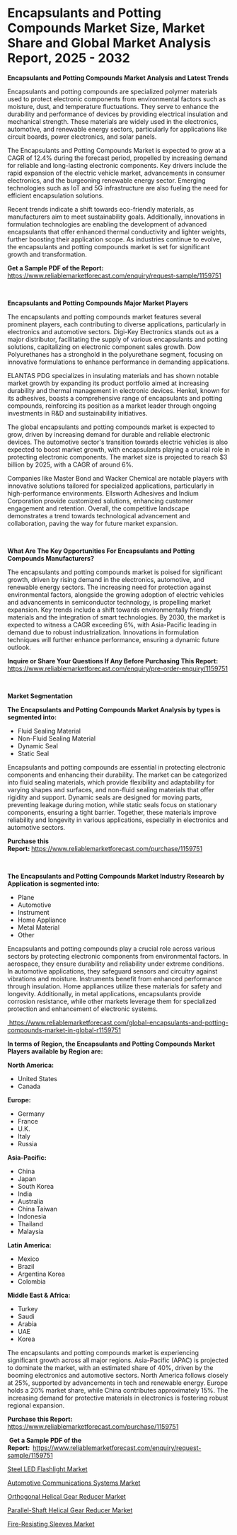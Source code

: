 <p><h1>Encapsulants and Potting Compounds Market Size, Market Share and Global Market Analysis Report, 2025 - 2032</h1></p><p><strong>Encapsulants and Potting Compounds Market Analysis and Latest Trends</strong></p>
<p><p>Encapsulants and potting compounds are specialized polymer materials used to protect electronic components from environmental factors such as moisture, dust, and temperature fluctuations. They serve to enhance the durability and performance of devices by providing electrical insulation and mechanical strength. These materials are widely used in the electronics, automotive, and renewable energy sectors, particularly for applications like circuit boards, power electronics, and solar panels.</p><p>The Encapsulants and Potting Compounds Market is expected to grow at a CAGR of 12.4% during the forecast period, propelled by increasing demand for reliable and long-lasting electronic components. Key drivers include the rapid expansion of the electric vehicle market, advancements in consumer electronics, and the burgeoning renewable energy sector. Emerging technologies such as IoT and 5G infrastructure are also fueling the need for efficient encapsulation solutions.</p><p>Recent trends indicate a shift towards eco-friendly materials, as manufacturers aim to meet sustainability goals. Additionally, innovations in formulation technologies are enabling the development of advanced encapsulants that offer enhanced thermal conductivity and lighter weights, further boosting their application scope. As industries continue to evolve, the encapsulants and potting compounds market is set for significant growth and transformation.</p></p>
<p><strong>Get a Sample PDF of the Report:&nbsp;</strong> <a href="https://www.reliablemarketforecast.com/enquiry/request-sample/1159751?utm_campaign=1080&utm_medium=2&utm_source=Github&utm_content=ia&utm_term=22032025&utm_id=encapsulants-and-potting-compounds">https://www.reliablemarketforecast.com/enquiry/request-sample/1159751</a></p>
<p>&nbsp;</p>
<p><strong>Encapsulants and Potting Compounds Major Market Players</strong></p>
<p><p>The encapsulants and potting compounds market features several prominent players, each contributing to diverse applications, particularly in electronics and automotive sectors. Digi-Key Electronics stands out as a major distributor, facilitating the supply of various encapsulants and potting solutions, capitalizing on electronic component sales growth. Dow Polyurethanes has a stronghold in the polyurethane segment, focusing on innovative formulations to enhance performance in demanding applications.</p><p>ELANTAS PDG specializes in insulating materials and has shown notable market growth by expanding its product portfolio aimed at increasing durability and thermal management in electronic devices. Henkel, known for its adhesives, boasts a comprehensive range of encapsulants and potting compounds, reinforcing its position as a market leader through ongoing investments in R&D and sustainability initiatives.</p><p>The global encapsulants and potting compounds market is expected to grow, driven by increasing demand for durable and reliable electronic devices. The automotive sector's transition towards electric vehicles is also expected to boost market growth, with encapsulants playing a crucial role in protecting electronic components. The market size is projected to reach $3 billion by 2025, with a CAGR of around 6%.</p><p>Companies like Master Bond and Wacker Chemical are notable players with innovative solutions tailored for specialized applications, particularly in high-performance environments. Ellsworth Adhesives and Indium Corporation provide customized solutions, enhancing customer engagement and retention. Overall, the competitive landscape demonstrates a trend towards technological advancement and collaboration, paving the way for future market expansion.</p></p>
<p>&nbsp;</p>
<p><strong>What Are The Key Opportunities For Encapsulants and Potting Compounds Manufacturers?</strong></p>
<p><p>The encapsulants and potting compounds market is poised for significant growth, driven by rising demand in the electronics, automotive, and renewable energy sectors. The increasing need for protection against environmental factors, alongside the growing adoption of electric vehicles and advancements in semiconductor technology, is propelling market expansion. Key trends include a shift towards environmentally friendly materials and the integration of smart technologies. By 2030, the market is expected to witness a CAGR exceeding 6%, with Asia-Pacific leading in demand due to robust industrialization. Innovations in formulation techniques will further enhance performance, ensuring a dynamic future outlook.</p></p>
<p><strong>Inquire or Share Your Questions If Any Before Purchasing This Report:</strong> <a href="https://www.reliablemarketforecast.com/enquiry/pre-order-enquiry/1159751?utm_campaign=1080&utm_medium=2&utm_source=Github&utm_content=ia&utm_term=22032025&utm_id=encapsulants-and-potting-compounds">https://www.reliablemarketforecast.com/enquiry/pre-order-enquiry/1159751</a></p>
<p>&nbsp;</p>
<p><strong>Market Segmentation</strong></p>
<p><strong>The Encapsulants and Potting Compounds Market Analysis by types is segmented into:</strong></p>
<p><ul><li>Fluid Sealing Material</li><li>Non-Fluid Sealing Material</li><li>Dynamic Seal</li><li>Static Seal</li></ul></p>
<p><p>Encapsulants and potting compounds are essential in protecting electronic components and enhancing their durability. The market can be categorized into fluid sealing materials, which provide flexibility and adaptability for varying shapes and surfaces, and non-fluid sealing materials that offer rigidity and support. Dynamic seals are designed for moving parts, preventing leakage during motion, while static seals focus on stationary components, ensuring a tight barrier. Together, these materials improve reliability and longevity in various applications, especially in electronics and automotive sectors.</p></p>
<p><strong>Purchase this Report:&nbsp;</strong><a href="https://www.reliablemarketforecast.com/purchase/1159751?utm_campaign=1080&utm_medium=2&utm_source=Github&utm_content=ia&utm_term=22032025&utm_id=encapsulants-and-potting-compounds">https://www.reliablemarketforecast.com/purchase/1159751</a></p>
<p>&nbsp;</p>
<p><strong>The Encapsulants and Potting Compounds Market Industry Research by Application is segmented into:</strong></p>
<p><ul><li>Plane</li><li>Automotive</li><li>Instrument</li><li>Home Appliance</li><li>Metal Material</li><li>Other</li></ul></p>
<p><p>Encapsulants and potting compounds play a crucial role across various sectors by protecting electronic components from environmental factors. In aerospace, they ensure durability and reliability under extreme conditions. In automotive applications, they safeguard sensors and circuitry against vibrations and moisture. Instruments benefit from enhanced performance through insulation. Home appliances utilize these materials for safety and longevity. Additionally, in metal applications, encapsulants provide corrosion resistance, while other markets leverage them for specialized protection and enhancement of electronic systems.</p></p>
<p><a href="https://www.reliablemarketforecast.com/global-encapsulants-and-potting-compounds-market-in-global-r1159751?utm_campaign=1080&utm_medium=2&utm_source=Github&utm_content=ia&utm_term=22032025&utm_id=encapsulants-and-potting-compounds">&nbsp;https://www.reliablemarketforecast.com/global-encapsulants-and-potting-compounds-market-in-global-r1159751</a></p>
<p><strong>In terms of Region, the Encapsulants and Potting Compounds Market Players available by Region are:</strong></p>
<p>
    <p> <strong> North America: </strong>
        <ul>
            <li>United States</li>
            <li>Canada</li>
        </ul>
        </p> 
    <p> <strong> Europe: </strong>
        <ul>
            <li>Germany</li>
            <li>France</li>
            <li>U.K.</li>
            <li>Italy</li>
            <li>Russia</li>
        </ul>
        </p> 
    <p> <strong> Asia-Pacific: </strong>
        <ul>
            <li>China</li>
            <li>Japan</li>
            <li>South Korea</li>
            <li>India</li>
            <li>Australia</li>
            <li>China Taiwan</li>
            <li>Indonesia</li>
            <li>Thailand</li>
            <li>Malaysia</li>
        </ul>
        </p> 
    <p> <strong> Latin America: </strong>
        <ul>
            <li>Mexico</li>
            <li>Brazil</li>
            <li>Argentina Korea</li>
            <li>Colombia</li>
        </ul>
        </p> 
    <p> <strong> Middle East & Africa: </strong>
        <ul>
            <li>Turkey</li>
            <li>Saudi</li>
            <li>Arabia</li>
            <li>UAE</li>
            <li>Korea</li>
        </ul>
    </p>
    </p>
<p><p>The encapsulants and potting compounds market is experiencing significant growth across all major regions. Asia-Pacific (APAC) is projected to dominate the market, with an estimated share of 40%, driven by the booming electronics and automotive sectors. North America follows closely at 25%, supported by advancements in tech and renewable energy. Europe holds a 20% market share, while China contributes approximately 15%. The increasing demand for protective materials in electronics is fostering robust regional expansion.</p></p>
<p><strong>Purchase this Report: </strong><a href="https://www.reliablemarketforecast.com/purchase/1159751?utm_campaign=1080&utm_medium=2&utm_source=Github&utm_content=ia&utm_term=22032025&utm_id=encapsulants-and-potting-compounds">https://www.reliablemarketforecast.com/purchase/1159751</a></p>
<p>&nbsp;<strong>Get a Sample PDF of the Report:&nbsp;&nbsp;</strong><a href="https://www.reliablemarketforecast.com/enquiry/request-sample/1159751?utm_campaign=1080&utm_medium=2&utm_source=Github&utm_content=ia&utm_term=22032025&utm_id=encapsulants-and-potting-compounds">https://www.reliablemarketforecast.com/enquiry/request-sample/1159751</a></p>
<p><strong></strong></p>
<p><p><a href="https://github.com/rueffmuoloqw/Market-Research-Report-List-1/blob/main/steel-led-flashlight-market.md?utm_campaign=1080&utm_medium=2&utm_source=Github&utm_content=ia&utm_term=22032025&utm_id=encapsulants-and-potting-compounds">Steel LED Flashlight Market</a></p><p><a href="https://github.com/atawanyeze/Market-Research-Report-List-1/blob/main/automotive-communications-systems-market.md?utm_campaign=1080&utm_medium=2&utm_source=Github&utm_content=ia&utm_term=22032025&utm_id=encapsulants-and-potting-compounds">Automotive Communications Systems Market</a></p><p><a href="https://github.com/pezezlarue7h/Market-Research-Report-List-1/blob/main/orthogonal-helical-gear-reducer-market.md?utm_campaign=1080&utm_medium=2&utm_source=Github&utm_content=ia&utm_term=22032025&utm_id=encapsulants-and-potting-compounds">Orthogonal Helical Gear Reducer Market</a></p><p><a href="https://github.com/lazloklitz2e/Market-Research-Report-List-1/blob/main/parallel-shaft-helical-gear-reducer-market.md?utm_campaign=1080&utm_medium=2&utm_source=Github&utm_content=ia&utm_term=22032025&utm_id=encapsulants-and-potting-compounds">Parallel-Shaft Helical Gear Reducer Market</a></p><p><a href="https://github.com/onutsheinz/Market-Research-Report-List-1/blob/main/fire-resisting-sleeves-market.md?utm_campaign=1080&utm_medium=2&utm_source=Github&utm_content=ia&utm_term=22032025&utm_id=encapsulants-and-potting-compounds">Fire-Resisting Sleeves Market</a></p></p>